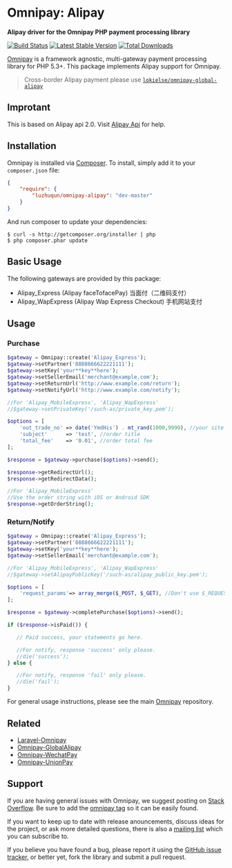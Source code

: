 # Omnipay: Alipay

**Alipay driver for the Omnipay PHP payment processing library**

[![Build Status](https://travis-ci.org/lokielse/omnipay-alipay.png?branch=master)](https://travis-ci.org/lokielse/omnipay-alipay)
[![Latest Stable Version](https://poser.pugx.org/luzhuqun/omnipay-alipay/version.png)](https://packagist.org/packages/luzhuqun/omnipay-alipay)
[![Total Downloads](https://poser.pugx.org/luzhuqun/omnipay-alipay/d/total.png)](https://packagist.org/packages/luzhuqun/omnipay-alipay)

[Omnipay](https://github.com/omnipay/omnipay) is a framework agnostic, multi-gateway payment
processing library for PHP 5.3+. This package implements Alipay support for Omnipay.

> Cross-border Alipay payment please use [`lokielse/omnipay-global-alipay`](https://github.com/lokielse/omnipay-global-alipay)

## Improtant

This is based on Alipay api 2.0. Visit [Alipay Api](https://doc.open.alipay.com/doc2/apiList?docType=4) for help.

## Installation

Omnipay is installed via [Composer](http://getcomposer.org/). To install, simply add it to your `composer.json` file:

```json
{
    "require": {
        "luzhuqun/omnipay-alipay": "dev-master"
    }
}
```

And run composer to update your dependencies:

    $ curl -s http://getcomposer.org/installer | php
    $ php composer.phar update

## Basic Usage

The following gateways are provided by this package:


* Alipay_Express (Alipay faceTofacePay) 当面付（二维码支付）
* Alipay_WapExpress (Alipay Wap Express Checkout) 手机网站支付


## Usage

### Purchase
```php
$gateway = Omnipay::create('Alipay_Express');
$gateway->setPartner('8888666622221111');
$gateway->setKey('your**key**here');
$gateway->setSellerEmail('merchant@example.com');
$gateway->setReturnUrl('http://www.example.com/return');
$gateway->setNotifyUrl('http://www.example.com/notify');

//For 'Alipay_MobileExpress', 'Alipay_WapExpress'
//$gateway->setPrivateKey('/such-as/private_key.pem');

$options = [
    'out_trade_no' => date('YmdHis') . mt_rand(1000,9999), //your site trade no, unique
    'subject'      => 'test', //order title
    'total_fee'    => '0.01', //order total fee
];

$response = $gateway->purchase($options)->send();

$response->getRedirectUrl();
$response->getRedirectData();

//For 'Alipay_MobileExpress'
//Use the order string with iOS or Android SDK
$response->getOrderString();
```

### Return/Notify
```php
$gateway = Omnipay::create('Alipay_Express');
$gateway->setPartner('8888666622221111');
$gateway->setKey('your**key**here');
$gateway->setSellerEmail('merchant@example.com');

//For 'Alipay_MobileExpress', 'Alipay_WapExpress'
//$gateway->setAlipayPublicKey('/such-as/alipay_public_key.pem');

$options = [
    'request_params'=> array_merge($_POST, $_GET), //Don't use $_REQUEST for may contain $_COOKIE
];

$response = $gateway->completePurchase($options)->send();

if ($response->isPaid()) {

   // Paid success, your statements go here.

   //For notify, response 'success' only please.
   //die('success');
} else {

   //For notify, response 'fail' only please.
   //die('fail');
}
```


For general usage instructions, please see the main [Omnipay](https://github.com/omnipay/omnipay)
repository.

## Related

- [Laravel-Omnipay](https://github.com/ignited/laravel-omnipay)
- [Omnipay-GlobalAlipay](https://github.com/lokielse/omnipay-global-alipay)
- [Omnipay-WechatPay](https://github.com/lokielse/omnipay-wechatpay)
- [Omnipay-UnionPay](https://github.com/lokielse/omnipay-unionpay)

## Support

If you are having general issues with Omnipay, we suggest posting on
[Stack Overflow](http://stackoverflow.com/). Be sure to add the
[omnipay tag](http://stackoverflow.com/questions/tagged/omnipay) so it can be easily found.

If you want to keep up to date with release anouncements, discuss ideas for the project,
or ask more detailed questions, there is also a [mailing list](https://groups.google.com/forum/#!forum/omnipay) which
you can subscribe to.

If you believe you have found a bug, please report it using the [GitHub issue tracker](https://github.com/lokielse/omnipay-alipay/issues),
or better yet, fork the library and submit a pull request.

